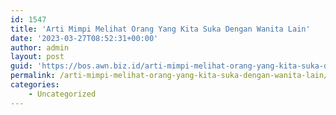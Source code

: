 ```yaml
---
id: 1547
title: 'Arti Mimpi Melihat Orang Yang Kita Suka Dengan Wanita Lain'
date: '2023-03-27T08:52:31+00:00'
author: admin
layout: post
guid: 'https://bos.awn.biz.id/arti-mimpi-melihat-orang-yang-kita-suka-dengan-wanita-lain/'
permalink: /arti-mimpi-melihat-orang-yang-kita-suka-dengan-wanita-lain/
categories:
    - Uncategorized
---
```


